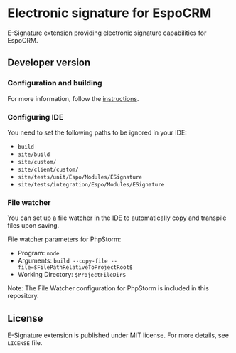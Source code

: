 # Electronic signature for EspoCRM

E-Signature extension providing electronic signature capabilities for EspoCRM.

## Developer version

### Configuration and building

For more information, follow the [instructions](https://github.com/espocrm/ext-template?tab=readme-ov-file#configuration).

### Configuring IDE

You need to set the following paths to be ignored in your IDE:

* `build`
* `site/build`
* `site/custom/`
* `site/client/custom/`
* `site/tests/unit/Espo/Modules/ESignature`
* `site/tests/integration/Espo/Modules/ESignature`

### File watcher

You can set up a file watcher in the IDE to automatically copy and transpile files upon saving.

File watcher parameters for PhpStorm:

* Program: `node`
* Arguments: `build --copy-file --file=$FilePathRelativeToProjectRoot$`
* Working Directory: `$ProjectFileDir$`

Note: The File Watcher configuration for PhpStorm is included in this repository.

## License

E-Signature extension is published under MIT license. For more details, see `LICENSE` file.

